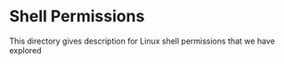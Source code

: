 # Shell Permissions  
This directory gives description for Linux shell permissions that we have explored
